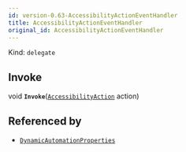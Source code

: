 ```yaml
---
id: version-0.63-AccessibilityActionEventHandler
title: AccessibilityActionEventHandler
original_id: AccessibilityActionEventHandler
---
```


Kind: `delegate`

## Invoke
void **`Invoke`**([`AccessibilityAction`](AccessibilityAction) action)





## Referenced by
- [`DynamicAutomationProperties`](DynamicAutomationProperties)
